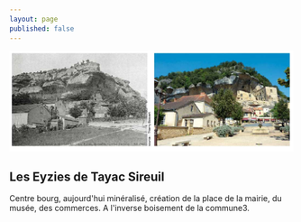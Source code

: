 ```yaml
---
layout: page
published: false
---
```


![## Les Eyzies de Tayac Sireuil](data/images/9/histoire/P21_01.jpg)

## Les Eyzies de Tayac Sireuil
Centre bourg, aujourd'hui minéralisé, création de la place de la mairie, du musée, des commerces. A l'inverse boisement de la commune3.